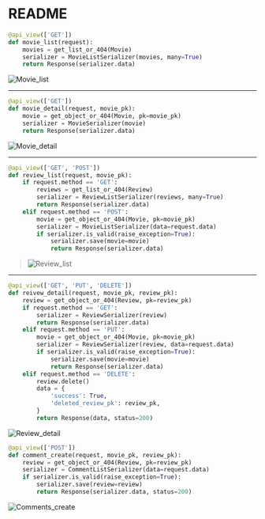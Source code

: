 # README



```python
@api_view(['GET'])
def movie_list(request):
    movies = get_list_or_404(Movie)
    serializer = MovieListSerializer(movies, many=True)
    return Response(serializer.data)
```

![Movie_list](C:\Users\cho82\Desktop\Movie_list.PNG)



___

```python
@api_view(['GET'])
def movie_detail(request, movie_pk):
    movie = get_object_or_404(Movie, pk=movie_pk)
    serializer = MovieSerializer(movie)
    return Response(serializer.data)
```

![Movie_detail](C:\Users\cho82\Desktop\Movie_detail.PNG)

___

```python
@api_view(['GET', 'POST'])
def review_list(request, movie_pk):
    if request.method == 'GET':
        reviews = get_list_or_404(Review)
        serializer = ReviewListSerializer(reviews, many=True)
        return Response(serializer.data)
    elif request.method == 'POST':
        movie = get_object_or_404(Movie, pk=movie_pk)
        serializer = MovieListSerializer(data=request.data)
        if serializer.is_valid(raise_exception=True):
            serializer.save(movie=movie)
            return Response(serializer.data)
```

> ![Review_list](C:\Users\cho82\Desktop\Review_list.PNG)



___



```python
@api_view(['GET', 'PUT', 'DELETE'])
def reivew_detail(request, movie_pk, review_pk):
    review = get_object_or_404(Review, pk=review_pk)
    if request.method == 'GET':
        serializer = ReviewSerializer(review)
        return Response(serializer.data)
    elif request.method == 'PUT':
        movie = get_object_or_404(Movie, pk=movie_pk)
        serializer = ReviewSerializer(review, data=request.data)
        if serializer.is_valid(raise_exception=True):
            serializer.save(movie=movie)
            return Response(serializer.data)
    elif request.method == 'DELETE':
        review.delete()
        data = {
            'success': True,
            'deleted_review_pk': review_pk,
        }
        return Response(data, status=200)
```

![Review_detail](C:\Users\cho82\Desktop\Review_detail.PNG)





```python
@api_view(['POST'])
def comment_create(request, movie_pk, review_pk):
    review = get_object_or_404(Review, pk=review_pk)
    serializer = CommentListSerializer(data=request.data)
    if serializer.is_valid(raise_exception=True):
        serializer.save(review=review)
        return Response(serializer.data, status=200)
```

![Comments_create](C:\Users\cho82\Desktop\Comments_create.PNG)